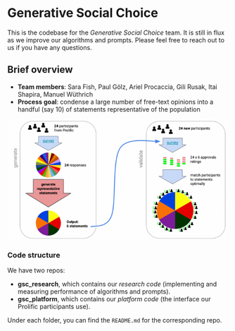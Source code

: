 # Generative Social Choice

This is the codebase for the *Generative Social Choice* team. It is still in flux as we improve our algorithms and prompts. Please feel free to reach out to us if you have any questions. 

## Brief overview

- **Team members**: Sara Fish, Paul Gölz, Ariel Procaccia, Gili Rusak, Itai Shapira, Manuel Wüthrich
- **Process goal**: condense a large number of free-text opinions into a handful (say 10) of statements representative of the population

![Generative Social Choice: pie chart visualization](./gen_soc_choice_overview_image.png)

### Code structure

We have two repos:
- **gsc_research**, which contains our *research code* (implementing and measuring performance of algorithms and prompts). 
- **gsc_platform**, which contains our *platform code* (the interface our Prolific participants use). 

Under each folder, you can find the `README.md` for the corresponding repo. 
